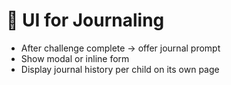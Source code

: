 # 🎨 UI for Journaling

- After challenge complete → offer journal prompt
- Show modal or inline form
- Display journal history per child on its own page
